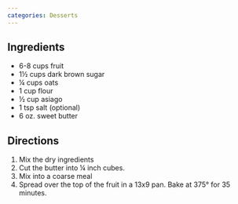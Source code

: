 ```yaml
---
categories: Desserts
---
```


## Ingredients

- 6-8 cups fruit
- 1&frac12; cups dark brown sugar
- &frac14; cups oats
- 1 cup flour
- &frac12; cup asiago
- 1 tsp salt (optional)
- 6 oz. sweet butter

## Directions

1. Mix the dry ingredients
2. Cut the butter into &frac14; inch cubes.
3. Mix into a coarse meal
4. Spread over the top of the fruit in a 13x9 pan. Bake at 375&#176; for 35 minutes.